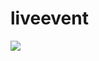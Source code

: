 # liveevent
[![](https://jitpack.io/v/subbota-a/liveevent.svg)](https://jitpack.io/#subbota-a/liveevent)
